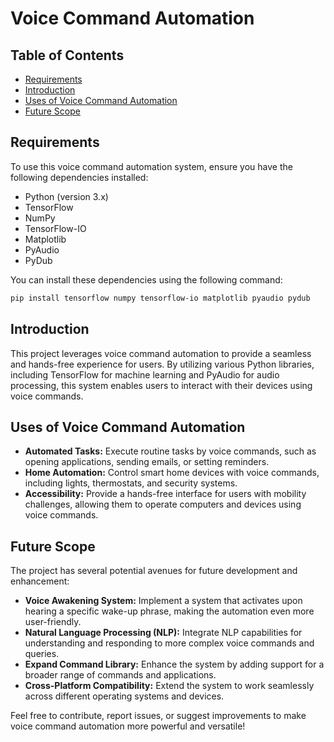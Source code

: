 
# Voice Command Automation

## Table of Contents
- [Requirements](#requirements)
- [Introduction](#introduction)
- [Uses of Voice Command Automation](#uses-of-voice-command-automation)
- [Future Scope](#future-scope)

## Requirements
To use this voice command automation system, ensure you have the following dependencies installed:
- Python (version 3.x)
- TensorFlow
- NumPy
- TensorFlow-IO
- Matplotlib
- PyAudio
- PyDub

You can install these dependencies using the following command:
```bash
pip install tensorflow numpy tensorflow-io matplotlib pyaudio pydub
```

## Introduction
This project leverages voice command automation to provide a seamless and hands-free experience for users. By utilizing various Python libraries, including TensorFlow for machine learning and PyAudio for audio processing, this system enables users to interact with their devices using voice commands.

## Uses of Voice Command Automation
- **Automated Tasks:** Execute routine tasks by voice commands, such as opening applications, sending emails, or setting reminders.
- **Home Automation:** Control smart home devices with voice commands, including lights, thermostats, and security systems.
- **Accessibility:** Provide a hands-free interface for users with mobility challenges, allowing them to operate computers and devices using voice commands.

## Future Scope
The project has several potential avenues for future development and enhancement:
- **Voice Awakening System:** Implement a system that activates upon hearing a specific wake-up phrase, making the automation even more user-friendly.
- **Natural Language Processing (NLP):** Integrate NLP capabilities for understanding and responding to more complex voice commands and queries.
- **Expand Command Library:** Enhance the system by adding support for a broader range of commands and applications.
- **Cross-Platform Compatibility:** Extend the system to work seamlessly across different operating systems and devices.

Feel free to contribute, report issues, or suggest improvements to make voice command automation more powerful and versatile!
